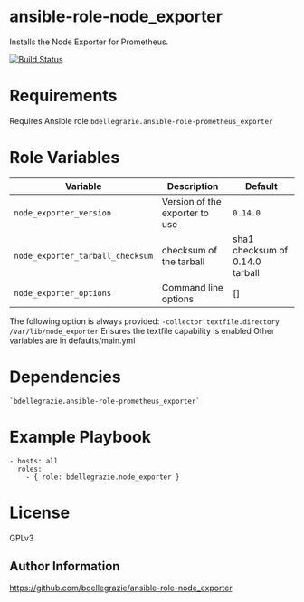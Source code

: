 # ansible-role-node\_exporter

Installs the Node Exporter for Prometheus.

[![Build Status](https://travis-ci.org/bdellegrazie/ansible-role-node_exporter.svg?branch=master)](https://travis-ci.org/bdellegrazie/ansible-role-node_exporter)

# Requirements

Requires Ansible role `bdellegrazie.ansible-role-prometheus_exporter`

# Role Variables

| Variable | Description | Default |
|----------|-------------|---------|
| `node_exporter_version`| Version of the exporter to use | `0.14.0` |
| `node_exporter_tarball_checksum` | checksum of the tarball | sha1 checksum of 0.14.0 tarball |
| `node_exporter_options`| Command line options | [] |

The following option is always provided: `-collector.textfile.directory /var/lib/node_exporter`
Ensures the textfile capability is enabled
Other variables are in defaults/main.yml

# Dependencies

    `bdellegrazie.ansible-role-prometheus_exporter`

# Example Playbook

    - hosts: all
      roles:
        - { role: bdellegrazie.node_exporter }

# License

GPLv3

Author Information
------------------

https://github.com/bdellegrazie/ansible-role-node_exporter
